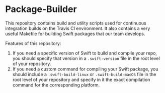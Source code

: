 # Package-Builder

This repository contains build and utility scripts used for continuous integration builds on the Travis CI environment. It also contains a very useful Makefile for building Swift packages that our team develops.

Features of this repository:

1.  If you need a specific version of Swift to build and compile your repo, you should specify that version in a `.swift-version` file in the root level of your repository.
2.  If you need a custom command for compiling your Swift package, you should include a `.swift-build-linux` or `.swift-build-macOS` file in the root level of your repository and specify in it the exact compilation command for the corresponding platform.

